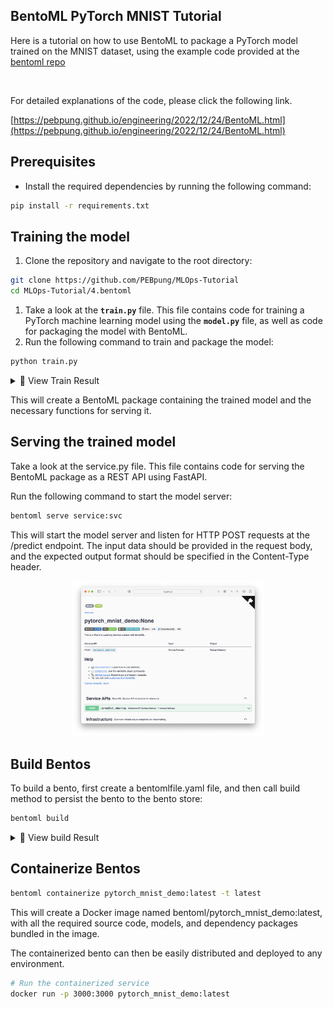 ## BentoML PyTorch MNIST Tutorial
Here is a tutorial on how to use BentoML to package a PyTorch model trained on the MNIST dataset, using the example code provided at the [bentoml repo](https://github.com/bentoml/BentoML/tree/main/examples/pytorch_mnist)

<br>

For detailed explanations of the code, please click the following link.

[https://pebpung.github.io/engineering/2022/12/24/BentoML.html](https://pebpung.github.io/engineering/2022/12/24/BentoML.html)

## Prerequisites

- Install the required dependencies by running the following command:

```bash
pip install -r requirements.txt
```

## Training the model

1. Clone the repository and navigate to the root directory:

```bash
git clone https://github.com/PEBpung/MLOps-Tutorial
cd MLOps-Tutorial/4.bentoml
```

1. Take a look at the **`train.py`** file. This file contains code for training a PyTorch machine learning model using the **`model.py`** file, as well as code for packaging the model with BentoML.
2. Run the following command to train and package the model:

```bash
python train.py
```

<details>
<summary>📌 View Train Result</summary>

```bash
Training using cpu.
Train Epoch: 0  Loss: 0.505
Train Epoch: 1  Loss: 0.225
Train Epoch: 2  Loss: 0.169
Test Result ACC: 0.956
Saved model: Model(tag="pytorch_mnist:gmkted4dgkuoyycf")
```
</details>

This will create a BentoML package containing the trained model and the necessary functions for serving it.

## Serving the trained model
Take a look at the service.py file. This file contains code for serving the BentoML package as a REST API using FastAPI.

Run the following command to start the model server:

```bash
bentoml serve service:svc
```

This will start the model server and listen for HTTP POST requests at the /predict endpoint. The input data should be provided in the request body, and the expected output format should be specified in the Content-Type header.

<center><img src="../assets/bentoml_ui.png" alt="3-Figure1-1" style="zoom: 30%;" /></center>

## Build Bentos
To build a bento, first create a bentomlfile.yaml file, and then call build method to persist the bento to the bento store:

```bash
bentoml build
```
<details>
<summary>📌 View build Result</summary>

```bash
Building BentoML service "pytorch_mnist_demo:46blisedkgqesycf" from build context "/home/tesser/kimin/WandB-Tutorial/4.bentoml".
Packing model "pytorch_mnist:gmkted4dgkuoyycf"
Locking PyPI package versions.

██████╗░███████╗███╗░░██╗████████╗░█████╗░███╗░░░███╗██╗░░░░░
██╔══██╗██╔════╝████╗░██║╚══██╔══╝██╔══██╗████╗░████║██║░░░░░
██████╦╝█████╗░░██╔██╗██║░░░██║░░░██║░░██║██╔████╔██║██║░░░░░
██╔══██╗██╔══╝░░██║╚████║░░░██║░░░██║░░██║██║╚██╔╝██║██║░░░░░
██████╦╝███████╗██║░╚███║░░░██║░░░╚█████╔╝██║░╚═╝░██║███████╗
╚═════╝░╚══════╝╚═╝░░╚══╝░░░╚═╝░░░░╚════╝░╚═╝░░░░░╚═╝╚══════╝

Successfully built Bento(tag="pytorch_mnist_demo:46blisedkgqesycf").
```
</details>

## Containerize Bentos

```bash
bentoml containerize pytorch_mnist_demo:latest -t latest
```

This will create a Docker image named bentoml/pytorch_mnist_demo:latest, with all the required source code, models, and dependency packages bundled in the image.

The containerized bento can then be easily distributed and deployed to any environment.

```bash
# Run the containerized service
docker run -p 3000:3000 pytorch_mnist_demo:latest
```
